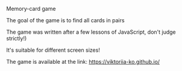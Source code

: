 Memory-card game

The goal of the game is to find all cards in pairs

The game was written after a few lessons of JavaScript, don't judge strictly!)

It's suitable for different screen sizes!

The game is available at the link: https://viktoriia-ko.github.io/
